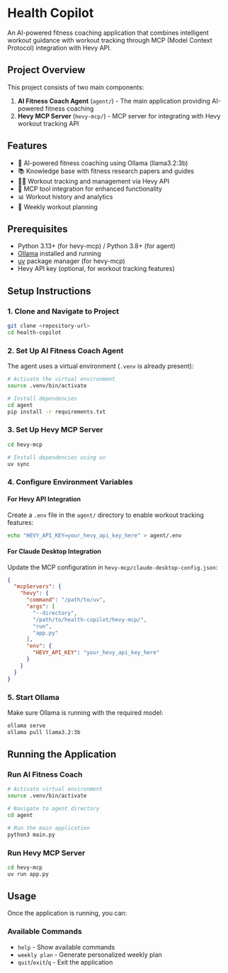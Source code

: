 # Health Copilot

An AI-powered fitness coaching application that combines intelligent workout guidance with workout tracking through MCP (Model Context Protocol) integration with Hevy API.

## Project Overview

This project consists of two main components:

1. **AI Fitness Coach Agent** (`agent/`) - The main application providing AI-powered fitness coaching
2. **Hevy MCP Server** (`hevy-mcp/`) - MCP server for integrating with Hevy workout tracking API

## Features

- 🤖 AI-powered fitness coaching using Ollama (llama3.2:3b)
- 📚 Knowledge base with fitness research papers and guides
- 🏋️‍♂️ Workout tracking and management via Hevy API
- 🔧 MCP tool integration for enhanced functionality
- 📊 Workout history and analytics
- 📅 Weekly workout planning

## Prerequisites

- Python 3.13+ (for hevy-mcp) / Python 3.8+ (for agent)
- [Ollama](https://ollama.ai/) installed and running
- [uv](https://github.com/astral-sh/uv) package manager (for hevy-mcp)
- Hevy API key (optional, for workout tracking features)

## Setup Instructions

### 1. Clone and Navigate to Project

```bash
git clone <repository-url>
cd health-copilot
```

### 2. Set Up AI Fitness Coach Agent

The agent uses a virtual environment (`.venv` is already present):

```bash
# Activate the virtual environment
source .venv/bin/activate

# Install dependencies
cd agent
pip install -r requirements.txt
```

### 3. Set Up Hevy MCP Server

```bash
cd hevy-mcp

# Install dependencies using uv
uv sync
```

### 4. Configure Environment Variables

#### For Hevy API Integration

Create a `.env` file in the `agent/` directory to enable workout tracking features:

```bash
echo "HEVY_API_KEY=your_hevy_api_key_here" > agent/.env
```

#### For Claude Desktop Integration

Update the MCP configuration in `hevy-mcp/claude-desktop-config.json`:

```json
{
  "mcpServers": {
    "hevy": {
      "command": "/path/to/uv",
      "args": [
        "--directory",
        "/path/to/health-copilot/hevy-mcp/",
        "run",
        "app.py"
      ],
      "env": {
        "HEVY_API_KEY": "your_hevy_api_key_here"
      }
    }
  }
}
```

### 5. Start Ollama

Make sure Ollama is running with the required model:

```bash
ollama serve
ollama pull llama3.2:3b
```

## Running the Application

### Run AI Fitness Coach

```bash
# Activate virtual environment
source .venv/bin/activate

# Navigate to agent directory
cd agent

# Run the main application
python3 main.py
```

### Run Hevy MCP Server

```bash
cd hevy-mcp
uv run app.py
```

## Usage

Once the application is running, you can:

### Available Commands

- `help` - Show available commands
- `weekly plan` - Generate personalized weekly plan
- `quit`/`exit`/`q` - Exit the application
